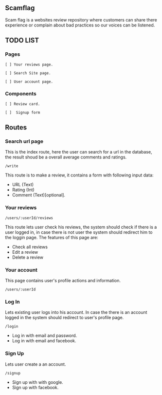 ## Scamflag

Scam flag is a websites review repository where customers can share there experience or complain about bad practices so our voices can be listened.

## TODO LIST

### Pages

    [ ] Your reviews page.

    [ ] Search Site page.

    [ ] User account page.

### Components

    [ ] Review card.

    [ ]  Signup form

## Routes

### Search url page

This is the index route, here the user can search for a url in the database, the result shoud be a overall average comments and ratings.

    /write

This route is to make a review, it contains a form with following input data:

- URL (Text)
- Rating (Int)
- Comment (Text)[optional].

### Your reviews

    /users/:userId/reviews

This route lets user check his reviews, the system should check if there is a user logged in, in case there is not user the system should redirect him to the loggin page.
The features of this page are:

- Check all reviews
- Edit a review
- Delete a review

### Your account

This page contains user's profile actions and information.

    /users/:userId

### Log In

Lets existing user logs into his account. In case the there is an account logged in the system should redirect to user's profile page.

    /login

- Log in with email and password.
- Log in with email and facebook.

### Sign Up

Lets user create a an account.

    /signup

- Sign up with with google.
- Sign up with facebook.
